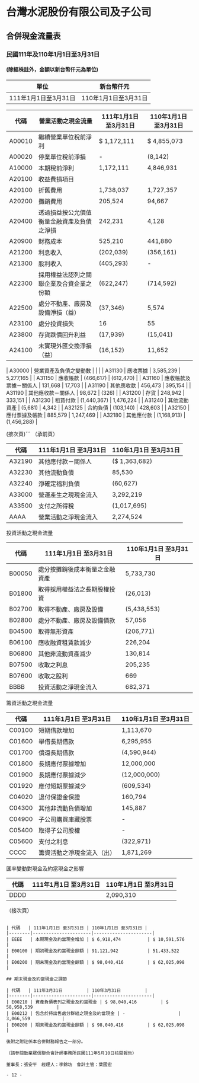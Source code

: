 # 台灣水泥股份有限公司及子公司  
## 合併現金流量表  
### 民國111年及110年1月1日至3月31日  
#### (除經株註外，金額以新台幣仟元為單位)  

| 單位 | 新台幣仟元 |
|------|------------|
| 111年1月1日至3月31日 | 110年1月1日至3月31日 |

| 代碼  | 營業活動之現金流量 | 111年1月1日至3月31日 | 110年1月1日至3月31日 |
|-------|--------------------|---------------------|---------------------|
| A00010 | 繼續營業單位稅前淨利 | $ 1,172,111 | $ 4,855,073 |
| A00020 | 停業單位稅前淨損 | - | (8,142) |
| A10000 | 本期稅前淨利 | 1,172,111 | 4,846,931 |
| A20100 | 收益費損項目 | | |
| A20100 | 折舊費用 | 1,738,037 | 1,727,357 |
| A20200 | 攤銷費用 | 205,524 | 94,667 |
| A20400 | 透過損益按公允價值衡量金融資產及負債之淨損 | 242,231 | 4,128 |
| A20900 | 財務成本 | 525,210 | 441,880 |
| A21200 | 利息收入 | (202,039) | (356,161) |
| A21300 | 股利收入 | (405,293) | - |
| A22300 | 採用權益法認列之關聯企業及合資企業之份額 | (622,247) | (714,592) |
| A22500 | 處分不動產、廠房及設備淨損（益） | (37,346) | 5,574 |
| A23100 | 處分投資損失 | 16 | 55 |
| A23800 | 存貨跌價回升利益 | (17,939) | (15,041) |
| A24100 | 未實現外匯交換淨損（益） | (16,152) | 11,652 |

| A30000 | 營業資產及負債之變動數 | | |
| A31130 | 應收票據 | 3,585,239 | 5,277,165 |
| A31150 | 應收帳款 | (466,617) | (612,470) |
| A31160 | 應收帳款及票據－關係人 | 131,668 | 17,703 |
| A31190 | 其他應收款 | 456,473 | 395,154 |
| A31190 | 其他應收款－關係人 | 98,672 | (326) |
| A31200 | 存貨 | 248,942 | 333,151 |
| A31230 | 租賃付款 | (1,440,367) | 1,476,224 |
| A31240 | 其他流動資產 | (5,681) | 4,342 |
| A32125 | 合約負債 | (103,140) | 428,603 |
| A32150 | 應付票據及帳款 | 885,579 | 1,247,469 |
| A32180 | 其他應付款 | (1,168,913) | (1,456,288) |

(接次頁)```
（承前頁）

| 代碼   | 111年1月1日 至3月31日 | 110年1月1日 至3月31日 |
|--------|------------------------|------------------------|
| A32190 | 其他應付款－關係人     | ($ 1,363,682)          | ($ 2,130)              |
| A32230 | 其他流動負債           | 85,530                 | (21,922)              |
| A32240 | 淨確定福利負債         | (60,627)               | 5,956                 |
| A33000 | 營運產生之現現金流入   | 3,292,219              | 8,651,183             |
| A33500 | 支付之所得稅           | (1,017,695)            | (1,526,725)           |
| AAAA   | 營業活動之淨現金流入   | 2,274,524              | 7,124,458             |

投資活動之現金流量

| 代碼   | 111年1月1日 至3月31日 | 110年1月1日 至3月31日 |
|--------|------------------------|------------------------|
| B00050 | 處分按攤銷後成本衡量之金融資產 | 5,733,730              | 5,933,799             |
| B01800 | 取得採用權益法之長期股權投資   | (26,013)               | (38,079)              |
| B02700 | 取得不動產、廠房及設備         | (5,438,553)            | (2,927,918)           |
| B02800 | 處分不動產、廠房及設備價款     | 57,056                 | 31,759                |
| B04500 | 取得無形資產                   | (206,771)              | (27,267)              |
| B06100 | 應收融資租賃款減少             | 226,204                | 465,029               |
| B06800 | 其他非流動資產減少             | 130,814                | 605,876               |
| B07500 | 收取之利息                     | 205,235                | 369,396               |
| B07600 | 收取之股利                     | 669                    | 880,066               |
| BBBB   | 投資活動之淨現金流入           | 682,371                | 5,292,661             |

籌資活動之現金流量

| 代碼   | 111年1月1日 至3月31日 | 110年1月1日 至3月31日 |
|--------|------------------------|------------------------|
| C00100 | 短期借款增加           | 1,113,670              | 2,087,880             |
| C01600 | 舉借長期借款           | 6,295,955              | 1,932,514             |
| C01700 | 償還長期借款           | (4,590,944)            | (3,733,296)           |
| C01800 | 長期應付票據增加       | 12,000,000             | 4,985,383             |
| C01900 | 長期應付票據減少       | (12,000,000)           | (5,000,000)           |
| C01920 | 應付短期票據減少       | (609,534)              | (1,002,104)           |
| C04020 | 退付保證金保證         | 160,794                | 125,942               |
| C04300 | 其他非流動負債增加     | 145,887                | 16,912                |
| C04900 | 子公司購買庫藏股票     | -                      | (900)                 |
| C05400 | 取得子公司股權         | -                      | (628,283)             |
| C05600 | 支付之利息             | (322,971)              | (323,091)             |
| CCCC   | 籌資活動之淨現金流入（出） | 1,871,269              | 1,790,927             |

匯率變動對現金及約當現金之影響

| 代碼   | 111年1月1日 至3月31日 | 110年1月1日 至3月31日 |
|--------|------------------------|------------------------|
| DDDD   |                        | 2,090,310              | (34,616)               |

（接次頁）
```# （承前頁）

| 代碼   | 111年1月1日 至3月31日 | 110年1月1日 至3月31日 |
|--------|----------------------|----------------------|
| EEEE   | 本期現金及約當現金增加 | $ 6,918,474          | $ 10,591,576         |
| E00100 | 期初現金及約當現金餘額 | 91,121,942           | 51,433,522           |
| E00200 | 期末現金及約當現金餘額 | $ 98,040,416         | $ 62,025,098         |

## 期末現金及約當現金之調節

| 代碼   | 111年3月31日         | 110年3月31日         |
|--------|----------------------|----------------------|
| E00210 | 資產負債表列之現金及約當現金 | $ 98,040,416         | $ 58,958,539         |
| E00212 | 包含於持出售處分群組之現金及約當現金 | -                    | 3,066,559            |
| E00200 | 期末現金及約當現金餘額 | $ 98,040,416         | $ 62,025,098         |

後附之附註係本合併財務報告之一部分。

（請參閱勤業眾信聯合會計師事務所民國111年5月10日核閱報告）

董事長：張安平　經理人：李錦坊　會計主管：葉國宏

- 12 -